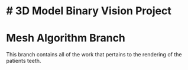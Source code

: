 \# 3D Model Binary Vision Project
=================================

Mesh Algorithm Branch
=====================

This branch contains all of the work that pertains to the rendering 
of the patients teeth.